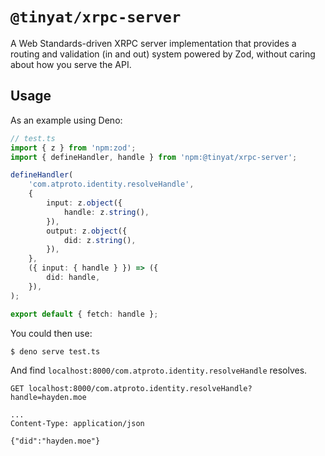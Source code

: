 # `@tinyat/xrpc-server`

A Web Standards-driven XRPC server implementation that provides a routing and validation (in and
out) system powered by Zod, without caring about how you serve the API.

## Usage

As an example using Deno:

```ts
// test.ts
import { z } from 'npm:zod';
import { defineHandler, handle } from 'npm:@tinyat/xrpc-server';

defineHandler(
	'com.atproto.identity.resolveHandle',
	{
		input: z.object({
			handle: z.string(),
		}),
		output: z.object({
			did: z.string(),
		}),
	},
	({ input: { handle } }) => ({
		did: handle,
	}),
);

export default { fetch: handle };
```

You could then use:

```bash
$ deno serve test.ts
```

And find `localhost:8000/com.atproto.identity.resolveHandle` resolves.

```http
GET localhost:8000/com.atproto.identity.resolveHandle?handle=hayden.moe

...
Content-Type: application/json

{"did":"hayden.moe"}
```
